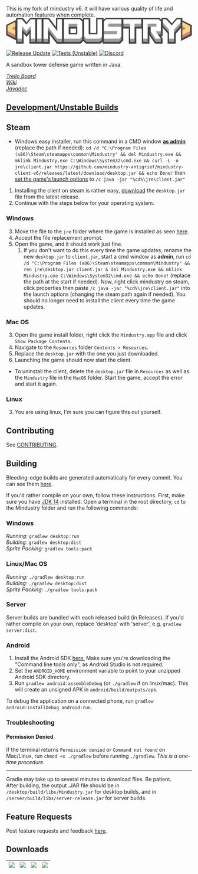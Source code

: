 This is my fork of mindustry v6.  It will have various quality of life and automation features when complete.
![Logo](core/assets-raw/sprites/ui/logo.png)

[![Release Update](../../workflows/Release%20Update/badge.svg)](https://mindustry-antigrief.github.io/mindustry-client-v6)
[![Tests (Unstable)](../../workflows/Java%20Tests/badge.svg)](https://mindustry-antigrief.github.io/mindustry-client-v6-builds)
[![Discord](https://img.shields.io/discord/741710208501547161.svg?logo=discord&logoColor=white&logoWidth=20&labelColor=7289DA&label=Discord&color=17cf48)](https://discord.gg/yp9ZW7j)

A sandbox tower defense game written in Java.

_[Trello Board](https://trello.com/b/aE2tcUwF/mindustry-40-plans)_  
_[Wiki](https://mindustrygame.github.io/wiki)_  
_[Javadoc](https://mindustrygame.github.io/docs/)_ 

## [Development/Unstable Builds](../../../mindustry-client-v6-builds)
## Steam
* Windows easy installer, run this command in a CMD window [**as admin**](https://www.howtogeek.com/howto/windows-vista/run-a-command-as-administrator-from-the-windows-vista-run-box/) (replace the path if needed): `cd /d "C:\Program Files (x86)\Steam\steamapps\common\Mindustry" && del Mindustry.exe && mklink Mindustry.exe C:\Windows\System32\cmd.exe && curl -L -o jre\client.jar https://github.com/mindustry-antigrief/mindustry-client-v6/releases/latest/download/desktop.jar && echo Done!` then [set the game's launch options](https://support.steampowered.com/kb_article.php?ref=1040-JWMT-2947) to `/c java -jar "%cd%\jre\client.jar"`
1. Installing the client on steam is rather easy, [download](../../releases/latest/download/desktop.jar) the `desktop.jar` file from the latest release.
2. Continue with the steps below for your operating system.

### Windows

3. Move the file to the `jre` folder where the game is installed as seen [here](core/assets/steamInfo.png).
4. Accept the file replacement prompt.
5. Open the game, and it should work just fine.
    1. If you don't want to do this every time the game updates, rename the new `desktop.jar` to `client.jar`, start a cmd window as **admin**, run `cd /d "C:\Program Files (x86)\Steam\steamapps\common\Mindustry" && ren jre\desktop.jar client.jar & del Mindustry.exe && mklink Mindustry.exe C:\Windows\System32\cmd.exe && echo Done!` (replace the path at the start if needed). Now, right click mindustry on steam, click properties then paste `/c java -jar "%cd%\jre\client.jar"` into the launch options (changing the steam path again if needed). You should no longer need to install the client every time the game updates.

### Mac OS

3. Open the game install folder, right click the `Mindustry.app` file and click `Show Package Contents`.
4. Navigate to the `Resources` folder `Contents > Resources`.
5. Replace the `desktop.jar` with the one you just downloaded.
6. Launching the game should now start the client.
- To uninstall the client, delete the `desktop.jar` file in `Resources` as well as the `Mindustry` file in the `MacOS` folder. Start the game, accept the error and start it again.

### Linux

3. You are using linux, I'm sure you can figure this out yourself.

## Contributing

See [CONTRIBUTING](CONTRIBUTING.md).

## Building

Bleeding-edge builds are generated automatically for every commit. You can see them [here](https://github.com/Anuken/MindustryBuilds/releases).

If you'd rather compile on your own, follow these instructions.
First, make sure you have [JDK 14](https://adoptopenjdk.net/) installed. Open a terminal in the root directory, `cd` to the Mindustry folder and run the following commands:

### Windows

_Running:_ `gradlew desktop:run`  
_Building:_ `gradlew desktop:dist`  
_Sprite Packing:_ `gradlew tools:pack`

### Linux/Mac OS

_Running:_ `./gradlew desktop:run`  
_Building:_ `./gradlew desktop:dist`  
_Sprite Packing:_ `./gradlew tools:pack`

### Server

Server builds are bundled with each released build (in Releases). If you'd rather compile on your own, replace 'desktop' with 'server', e.g. `gradlew server:dist`.

### Android

1. Install the Android SDK [here.](https://developer.android.com/studio#downloads) Make sure you're downloading the "Command line tools only", as Android Studio is not required.
2. Set the `ANDROID_HOME` environment variable to point to your unzipped Android SDK directory.
3. Run `gradlew android:assembleDebug` (or `./gradlew` if on linux/mac). This will create an unsigned APK in `android/build/outputs/apk`.

To debug the application on a connected phone, run `gradlew android:installDebug android:run`.

### Troubleshooting

#### Permission Denied

If the terminal returns `Permission denied` or `Command not found` on Mac/Linux, run `chmod +x ./gradlew` before running `./gradlew`. *This is a one-time procedure.*

---

Gradle may take up to several minutes to download files. Be patient. <br>
After building, the output .JAR file should be in `/desktop/build/libs/Mindustry.jar` for desktop builds, and in `/server/build/libs/server-release.jar` for server builds.

## Feature Requests

Post feature requests and feedback [here](https://github.com/Anuken/Mindustry-Suggestions/issues/new/choose).

## Downloads

| [![](https://static.itch.io/images/badge.svg)](https://anuke.itch.io/mindustry)    |    [![](https://play.google.com/intl/en_us/badges/images/generic/en-play-badge.png)](https://play.google.com/store/apps/details?id=io.anuke.mindustry)   |    [![](https://fdroid.gitlab.io/artwork/badge/get-it-on.png)](https://f-droid.org/packages/io.anuke.mindustry)	| [![](https://flathub.org/assets/badges/flathub-badge-en.svg)](https://flathub.org/apps/details/com.github.Anuken.Mindustry)  
|---	|---	|---	|---	|
